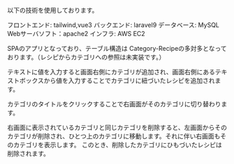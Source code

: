 以下の技術を使用しております。

フロントエンド: tailwind,vue3 
バックエンド: laravel9
データベース: MySQL
Webサーバソフト：apache2
インフラ: AWS EC2

SPAのアプリとなっており、テーブル構造は
Category-Recipeの多対多となっております。（レシピからカテゴリへの参照は未実装です。）

テキストに値を入力すると画面右側にカテゴリが追加され、画面右側にあるテキストボックスから値を入力することでカテゴリに紐づいたレシピを追加されます。

カテゴリのタイトルをクリックすることで右画面がそのカテゴリに切り替わります。

右画面に表示されているカテゴリと同じカテゴリを削除すると、左画面からそのカテゴリが削除され、ひとつ上のカテゴリに移動します。それに伴い右画面もそのカテゴリを表示します。
このとき、削除したカテゴリにひもづいたレシピは削除されます。
